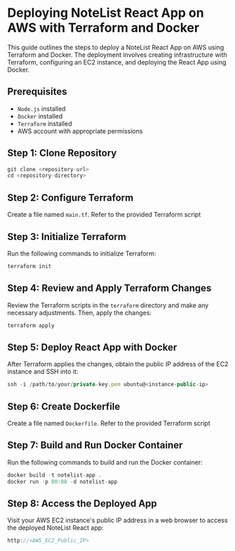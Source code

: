 # Deploying NoteList React App on AWS with Terraform and Docker

This guide outlines the steps to deploy a NoteList React App on AWS using Terraform and Docker. The deployment involves creating infrastructure with Terraform, configuring an EC2 instance, and deploying the React App using Docker.

## Prerequisites
+ `Node.js` installed
+ `Docker` installed
+ `Terraform` installed
+ AWS account with appropriate permissions

## Step 1: Clone Repository
```js
git clone <repository-url>
cd <repository-directory>
```

## Step 2: Configure Terraform
Create a file named `main.tf`. Refer to the provided Terraform script

## Step 3: Initialize Terraform
Run the following commands to initialize Terraform:
```js
terraform init
```

## Step 4: Review and Apply Terraform Changes
Review the Terraform scripts in the `terraform` directory and make any necessary adjustments. Then, apply the changes:
```js
terraform apply
```

## Step 5: Deploy React App with Docker
After Terraform applies the changes, obtain the public IP address of the EC2 instance and SSH into it:
```js
ssh -i /path/to/your/private-key.pem ubuntu@<instance-public-ip>
```

## Step 6: Create Dockerfile
Create a file named `Dockerfile`. Refer to the provided Terraform script

## Step 7: Build and Run Docker Container
Run the following commands to build and run the Docker container:
```js
docker build -t notelist-app .
docker run -p 80:80 -d notelist-app
```

## Step 8: Access the Deployed App
Visit your AWS EC2 instance's public IP address in a web browser to access the deployed NoteList React app:
```js
http://<AWS_EC2_Public_IP>
```


